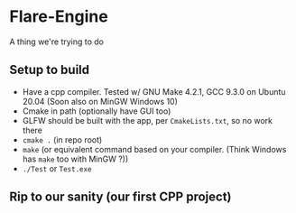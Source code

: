 # Flare-Engine
A thing we're trying to do

## Setup to build
* Have a cpp compiler. Tested w/ GNU Make 4.2.1, GCC 9.3.0 on Ubuntu 20.04 (Soon also on MinGW Windows 10)
* Cmake in path (optionally have GUI too)
* GLFW should be built with the app, per `CmakeLists.txt`, so no work there
* `cmake .` (in repo root)
* `make` (or equivalent command based on your compiler. (Think Windows has `make` too with MinGW ?))
* `./Test` or `Test.exe`

## Rip to our sanity (our first CPP project)
